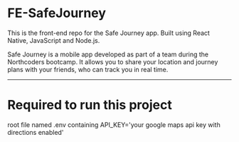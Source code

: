 # FE-SafeJourney

This is the front-end repo for the Safe Journey app. Built using React Native, JavaScript and Node.js.

Safe Journey is a mobile app developed as part of a team during the Northcoders bootcamp. It allows you to share your location and journey plans with your friends, who can track you in real time.

---------------------------------------
# Required to run this project
root file named .env containing API_KEY='your google maps api key with directions enabled'
